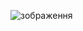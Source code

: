 ![зображення](https://user-images.githubusercontent.com/116971836/226208545-945af697-b162-4ca6-9b88-504f08994331.png)
